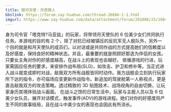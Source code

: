 ```yaml
---
title: 银河天使：月夜情人
bbslink: https://forum.say-huahuo.com/thread-26666-1-1.html
imgurl: https://www.say-huahuo.com/data/attachment/forum/201808/23/100448glx6z06z00bu00z6.jpg
---
```


身为司令官「塔克特?马亚兹」的玩家，将带领月天使队的 6 位美少女们共同执行任务。本游戏的目的有 2 个，除了对抗已经被镇压的反抗军无人舰队外，另外一个目的就是和月天使队的成员们，以对话或是共同作战的方式提高她们的信赖度以及好感度，保持良好的精神状态。并且，最重要的就是照顾好那选为伴侣的女孩。只要女主角对你的好感度越高，在战斗上的表现也会越好。
依循游戏的行进，玩家需因应任务的要求，来安排作战布局(SLG)，如攻击、护卫和修补等。当正式进入战斗就变成即时对战，敌我双方所有战舰皆同时动作。我方战舰会立刻执行玩家所下达的指令，亦可临场应变更新作战指令。新追加的驾驶舱第一人称视点，更是直击敌我双方的攻击策略。透过精致的 3D 贴图技术、战场视角的自由切换，让玩家身历其境体验战斗画面。
在战斗之馀的日常生活中，玩家与主舰人员以及 6 位美少女队员，展开对话模式，触发事件(ADV)的游戏进程。她们对你的好感度将产生不同的故事结局，且在战斗中美少女的表现也会因此有所消长。<!--more-->
